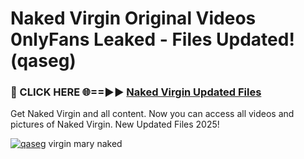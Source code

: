 # Naked Virgin Original Videos 0nlyFans Leaked - Files Updated! (qaseg)

<h3>🔴 CLICK HERE 🌐==►► <a href="https://tinyurl.com/up5wt9bj" rel="nofollow">Naked Virgin Updated Files</a></h3>

Get Naked Virgin and all content. Now you can access all videos and pictures of Naked Virgin. New Updated Files 2025!

[![qaseg](https://i.imgur.com/ABiUzMV.gif)](https://tinyurl.com/up5wt9bj)
virgin mary naked